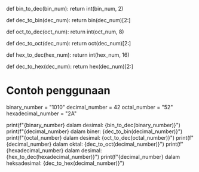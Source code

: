 def bin_to_dec(bin_num):
    return int(bin_num, 2)

def dec_to_bin(dec_num):
    return bin(dec_num)[2:]

def oct_to_dec(oct_num):
    return int(oct_num, 8)

def dec_to_oct(dec_num):
    return oct(dec_num)[2:]

def hex_to_dec(hex_num):
    return int(hex_num, 16)

def dec_to_hex(dec_num):
    return hex(dec_num)[2:]

# Contoh penggunaan
binary_number = "1010"
decimal_number = 42
octal_number = "52"
hexadecimal_number = "2A"

print(f"{binary_number} dalam desimal: {bin_to_dec(binary_number)}")
print(f"{decimal_number} dalam biner: {dec_to_bin(decimal_number)}")
print(f"{octal_number} dalam desimal: {oct_to_dec(octal_number)}")
print(f"{decimal_number} dalam oktal: {dec_to_oct(decimal_number)}")
print(f"{hexadecimal_number} dalam desimal: {hex_to_dec(hexadecimal_number)}")
print(f"{decimal_number} dalam heksadesimal: {dec_to_hex(decimal_number)}")
